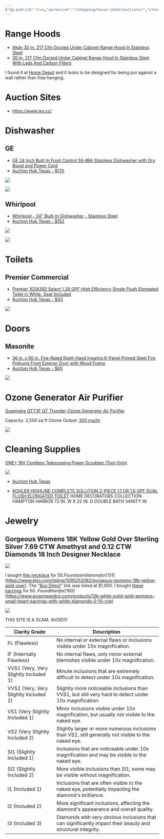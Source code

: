```yaml
---
{"dg-publish":true,"permalink":"/shopping/house-ideas/auctions/","created":"Jul 10, 2023, 11:10 PM"}
---
```


 
# Range Hoods

- [Akdy 30 In. 217 Cfm Ducted Under Cabinet Range Hood In Stainless Steel](https://www.auctionhubtexas.com/auctions/65/lot/21511-questions-and-answers-for-akdy-30-in-217-cfm-ducted-under-cabinet-range-hood-in-stainless-steel-with-leds-and-carbon-filters-condition-slightly-used-retail-325?fbclid=IwAR2VgI1vIWSyHTPoR54XFPgvawVhbqbBBEMMXn-qPQ39rnT7IdzI7EfERaY)
- [30 In. 217 Cfm Ducted Under Cabinet Range Hood In Stainless Steel With Leds And Carbon Filters](https://www.auctionhubtexas.com/auctions/65/lot/21455-30-in-217-cfm-ducted-under-cabinet-range-hood-in-stainless-steel-with-leds-and-carbon-filters-condition-used-retail-22999?fbclid=IwAR3emV7pTOQmwrpP5OMBHvbSmd8IKYqUk2VIAElgiug_QLXn_KQjswbkrLk)

I found it at [Home Depot](https://www.homedepot.com/p/Golden-Vantage-30-in-217-CFM-Convertible-Kitchen-Wall-Mount-Range-Hood-in-Stainless-Steel-with-Push-Control-LEDs-and-Carbon-Filters-RH0472/307566025) and it looks to be designed for being put against a wall rather than free hanging.

# Auction Sites

- https://www.lso.cc/

# Dishwasher

## GE

- [GE 24 Inch Built In Front Control 59 dBA Stainless Dishwasher with Dry Boost and Power Cord](https://www.homedepot.com/p/GE-24-in-Built-In-Tall-Tub-Front-Control-Stainless-Steel-Dishwasher-with-Dry-Boost-59-dBA-GDF510PSRSS/315596581)
- [Auction Hub Texas - $170](https://www.auctionhubtexas.com/auctions/90/lot/31827-msrp-5390-sb-100-ge-24-in-stainless-steel-front-control-built-in-tall-tub-dishwasher-with-steam-cleaning-dry-boost-and-59-dba-silver)

![](https://images.thdstatic.com/productImages/49810b9d-95af-470b-b414-a9c822de1b2e/svn/stainless-steel-ge-built-in-dishwashers-gdf510psrss-64_1000.jpg)

![](https://images.thdstatic.com/productImages/058a5b49-ed9a-4e10-bf1e-9a6fd54dae40/svn/stainless-steel-ge-built-in-dishwashers-gdf510psrss-e1_1000.jpg)


## Whirlpool

- [Whirlpool - 24" Built-In Dishwasher - Stainless Steel](https://www.bestbuy.com/site/whirlpool-24-built-in-dishwasher-stainless-steel/5796511.p?skuId=5796511)
- [Auction Hub Texas - $152](https://www.auctionhubtexas.com/auctions/90/lot/31830-msrp-4490-whirlpool-24-built-in-dishwasher-stainless-steel?fbclid=IwAR31kB84ugVVYjPBSt2UbSedoeV5fX0y9LY-Fd0PP45uloMapA8lIkAA9oQ)

![](https://pisces.bbystatic.com/image2/BestBuy_US/images/products/5796/5796511_sd.jpg;maxHeight=2000;maxWidth=2000)

![](https://pisces.bbystatic.com/image2/BestBuy_US/images/products/5796/5796511cv11d.jpg;maxHeight=2000;maxWidth=2000)


# Toilets

## Premier Commercial

- [Premier 1034392 Select 1.28 GPF High Efficiency Single Flush Elongated Toilet in White, Seat Included](https://www.dkhardware.com/premier-1034392-select-128-gpf-high-efficiency-single-flush-elongated-toilet-in-white-seat-included-product-3922013.html)
- [Auction Hub Texas - $43](https://www.auctionhubtexas.com/auctions/90/lot/31839-msrp-17424-premier-1034392-select-128-gpf-high-efficiency-single-flush-elongated-toilet-in-white-seat-included)

![](https://dkstatic.blob.core.windows.net/images/671176/original/1034392_usn.jpg)

# Doors

## Masonite

- [36 in. x 80 in. Fire-Rated Right-Hand Inswing 6-Panel Primed Steel Fire Prehung Front Exterior Door with Wood Frame](https://www.homedepot.com/p/Masonite-36-in-x-80-in-Fire-Rated-Right-Hand-Inswing-6-Panel-Primed-Steel-Fire-Prehung-Front-Exterior-Door-with-Wood-Frame-94238/202530358)
- [Auction Hub Texas - $65](https://www.auctionhubtexas.com/auctions/90/lot/31818-msrp-2457-sb-100-masonite-272092-36-in-x-80-in-white-right-hand-inswing-6-panel-primed-steel-prehung-front-door)

![](https://images.thdstatic.com/productImages/65bc7511-4577-41b7-a9de-8c461c57a604/svn/primed-white-masonite-steel-doors-without-glass-94238-64_1000.jpg)

# Ozone Generator Air Purifier

[Queenaire QTT3F QT Thunder Ozone Generator Air Purifier](https://www.lso.cc/auction/4662/item/queen-aire-thunder-ozone-deodorizer-142779/)

Capacity: 2,500 sq ft
Ozone Output: [300 mg/hr](https://ozoneexperts.com/products/queenaire-qt-thunder-ozone-generator-qtt3f.html)


![](https://cdnimg.webstaurantstore.com/images/products/large/601838/2153050.jpg)

# Cleaning Supplies

[ONE+ 18V Cordless Telescoping Power Scrubber (Tool Only)](https://www.homedepot.com/p/RYOBI-ONE-18V-Cordless-Telescoping-Power-Scrubber-Tool-Only-P4500/311738437)

![](https://images.thdstatic.com/productImages/9b72bbe2-d0b2-4330-b8a0-b7c298f7905d/svn/ryobi-floor-pads-p4500-64_1000.jpg)

- [Auction Hub Texas](https://www.auctionhubtexas.com/auctions/91/lot/33001-msrp-990-ryobi-one-18v-cordless-telescoping-power-scrubber-tool-only)



- [KOHLER HIGHLINE COMPLETE SOLUTION 2-PIECE 1.1 OR 1.6 GPF DUAL FLUSH ELONGATED TOILET](https://www.auctionhubtexas.com/auctions/91/lot/32816-msrp-3270-kohler-highline-complete-solution-2-piece-11-or-16-gpf-dual-flush-elongated-toilet-in-white-seat-included)
HOME DECORATORS COLLECTION HAMPTON HARBOR 72 IN. W X 22 IN. D DOUBLE BATH VANITY IN

# Jewelry


## Gorgeous Womens 18K Yellow Gold Over Sterling Silver 7.69 CTW Amethyst and 0.12 CTW Diamonds 18 Inch Designer Necklace

![](https://i.imgur.com/zcdH51y.png)

I bought [this necklace](https://www.policeauctions.com/auctions/4150479/gorgeous-womens-18k-yellow-gold-over-sterling-silver-7.69-ctw-amethyst-and-0.12-ctw-diamonds-18-inch-designer-necklace-4150479) for $50. Found a similar one for [$131](https://www.etsy.com/listing/1095252092/gorgeous-womens-18k-yellow-gold-over). The "[Buy Direct](https://www.policeauctions.com/buydirect/4150479)" link was listed at $1,900.
I bought [these earrings](https://www.policeauctions.com/auctions/4150480/gorgeous-womens-14k-white-gold-over-solid-sterling-silver-1%2F3-ctw-diamond-designer-earrings-4150480) for $50.. Found then for [$160](https://www.avianneandco.com/products/10k-white-solid-gold-womens-small-heart-earrings-with-white-diamonds-0-10-ctw)

![](https://i.imgur.com/Bhl8krN.png)


THIS SITE IS A SCAM. AVOID!!!

| Clarity Grade | Description |
|---------------|-------------|
| FL (Flawless) | No internal or external flaws or inclusions visible under 10x magnification. |
| IF (Internally Flawless) | No internal flaws, only minor external blemishes visible under 10x magnification. |
| VVS1 (Very, Very Slightly Included 1) | Minute inclusions that are extremely difficult to detect under 10x magnification. |
| VVS2 (Very, Very Slightly Included 2) | Slightly more noticeable inclusions than VVS1, but still very hard to detect under 10x magnification. |
| VS1 (Very Slightly Included 1) | Minor inclusions visible under 10x magnification, but usually not visible to the naked eye. |
| VS2 (Very Slightly Included 2) | Slightly larger or more numerous inclusions than VS1, still generally not visible to the naked eye. |
| SI1 (Slightly Included 1) | Inclusions that are noticeable under 10x magnification and may be visible to the naked eye. |
| SI2 (Slightly Included 2) | More visible inclusions than SI1, some may be visible without magnification. |
| I1 (Included 1) | Inclusions that are often visible to the naked eye, potentially impacting the diamond's brilliance. |
| I2 (Included 2) | More significant inclusions, affecting the diamond's appearance and overall quality. |
| I3 (Included 3) | Diamonds with very obvious inclusions that can significantly impact their beauty and structural integrity. |

